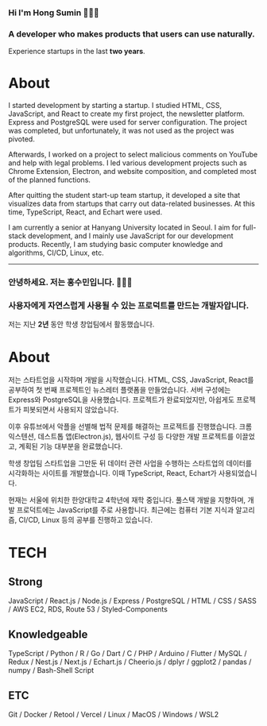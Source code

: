 ### Hi I'm Hong Sumin 🧑🏻‍💻
### A developer who makes products that users can use naturally.
Experience startups in the last <strong>two years</strong>. 

# About

I started development by starting a startup. I studied HTML, CSS, JavaScript, and React to create my first project, the newsletter platform. Express and PostgreSQL were used for server configuration. The project was completed, but unfortunately, it was not used as the project was pivoted.

Afterwards, I worked on a project to select malicious comments on YouTube and help with legal problems. I led various development projects such as Chrome Extension, Electron, and website composition, and completed most of the planned functions.

After quitting the student start-up team startup, it developed a site that visualizes data from startups that carry out data-related businesses. At this time, TypeScript, React, and Echart were used.

I am currently a senior at Hanyang University located in Seoul. I aim for full-stack development, and I mainly use JavaScript for our development products.
Recently, I am studying basic computer knowledge and algorithms, CI/CD, Linux, etc.

***

### 안녕하세요. 저는 홍수민입니다. 🧑🏻‍💻
### 사용자에게 자연스럽게 사용될 수 있는 프로덕트를 만드는 개발자압니다.
저는 지난 <strong>2년</strong> 동안 학생 창업팀에서 활동했습니다. 

# About

저는 스타트업을 시작하며 개발을 시작했습니다. HTML, CSS, JavaScript, React를 공부하여 첫 번째 프로젝트인 뉴스레터 플랫폼을 만들었습니다. 서버 구성에는 Express와 PostgreSQL을 사용했습니다. 프로젝트가 완료되었지만, 아쉽게도 프로젝트가 피봇되면서 사용되지 않았습니다.

이후 유튜브에서 악플을 선별해 법적 문제를 해결하는 프로젝트를 진행했습니다. 크롬 익스텐션, 데스트톱 앱(Electron.js), 웹사이트 구성 등 다양한 개발 프로젝트를 이끌었고, 계획된 기능 대부분을 완료했습니다.

학생 창업팀 스타트업을 그만둔 뒤 데이터 관련 사업을 수행하는 스타트업의 데이터를 시각화하는 사이트를 개발했습니다. 이때 TypeScript, React, Echart가 사용되었습니다.

현재는 서울에 위치한 한양대학교 4학년에 재학 중입니다. 풀스택 개발을 지향하며, 개발 프로덕트에는 JavaScript를 주로 사용합니다.
최근에는 컴퓨터 기본 지식과 알고리즘, CI/CD, Linux 등의 공부를 진행하고 있습니다.


# TECH
## Strong

JavaScript / React.js / Node.js / Express / PostgreSQL / HTML / CSS / SASS / AWS EC2, RDS, Route 53 / Styled-Components

## Knowledgeable

TypeScript / Python / R / Go / Dart / C / PHP / Arduino / Flutter / MySQL / Redux /
Nest.js / Next.js / Echart.js / Cheerio.js / dplyr / ggplot2 / pandas / numpy / Bash-Shell Script

## ETC

Git / Docker / Retool / Vercel / Linux / MacOS / Windows / WSL2
